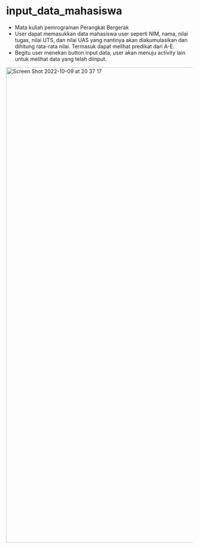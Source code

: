 # input_data_mahasiswa

- Mata kuliah pemrograman Perangkat Bergerak
- User dapat memasukkan data mahasiswa user seperti NIM, nama, nilai tugas, nilai UTS, dan nilai UAS yang nantinya akan diakumulasikan dan dihitung rata-rata nilai. Termasuk dapat melihat predikat dari A-E.
- Begitu user menekan button input data, user akan menuju activity lain untuk melihat data yang telah diinput.
<img width="1280" alt="Screen Shot 2022-10-09 at 20 37 17" src="https://user-images.githubusercontent.com/114632917/194760075-5d3771fe-2f57-464c-8c19-6bbde14431fc.png">


